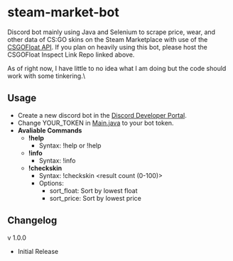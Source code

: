 # steam-market-bot
Discord bot mainly using Java and Selenium to scrape price, wear, and other data of CS:GO skins on the Steam Marketplace with use of the [CSGOFloat API](https://github.com/csgofloat/inspect).
If you plan on heavily using this bot, please host the CSGOFloat Inspect Link Repo linked above.

As of right now, I have little to no idea what I am doing but the code should work with some tinkering.\

## Usage
* Create a new discord bot in the [Discord Developer Portal](https://discord.com/developers/applications).
* Change YOUR_TOKEN in [Main.java](https://github.com/phanticx/steam-market-bot/blob/main/bot/src/main/java/Main.java) to your bot token.
* __Avaliable Commands__
  * **!help**
    * Syntax: !help or !help <command name>
  * **!info**
    * Syntax: !info
  * **!checkskin**
    * Syntax: !checkskin <result count (0-100)> <url> <options>
    * Options:
      * sort_float: Sort by lowest float
      * sort_price: Sort by lowest price



## Changelog
v 1.0.0
* Initial Release

